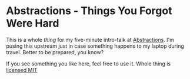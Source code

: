 # Abstractions - Things You Forgot Were Hard
This is a whole _thing_ for my five-minute intro-talk at [Abstractions](abstractions.io). I'm pusing this upstream just in case something happens to my laptop during travel. Better to be prepared, you know?

If you see something you like here, feel free to use it. Whole thing is [licensed MIT](LICENSE)
